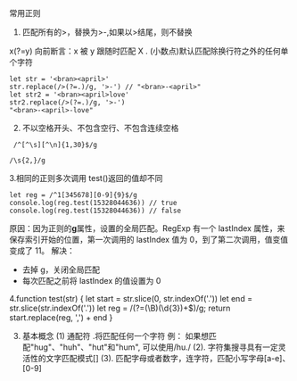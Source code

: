 常用正则

1. 匹配所有的>，替换为>-,如果以>结尾，则不替换

x(?=y) 向前断言：x 被 y 跟随时匹配 X
. (小数点)默认匹配除换行符之外的任何单个字符

```
let str = '<bran><april>'
str.replace(/>(?=.)/g, '>-') // "<bran>-<april>"
let str2 = '<bran><april>love'
str2.replace(/>(?=.)/g, '>-')
"<bran>-<april>-love"
```

2. 不以空格开头、不包含空行、不包含连续空格

```
 /^[^\s][^\n]{1,30}$/g
```

```
/\s{2,}/g
```

3.相同的正则多次调用 test()返回的值却不同

```
let reg = /^1[345678][0-9]{9}$/g
console.log(reg.test(15328044636)) // true
console.log(reg.test(15328044636)) // false
```

原因：因为正则的**g**属性，设置的全局匹配。RegExp 有一个 lastIndex 属性，来保存索引开始的位置，第一次调用的 lastIndex 值为 0，到了第二次调用，值变值变成了 11。
解决：

-   去掉 g，关闭全局匹配
-   每次匹配之前将 lastIndex 的值设置为 0

4.function test(str) {
let start = str.slice(0, str.indexOf('.'))
let end = str.slice(str.indexOf('.'))
let reg = /(?=(\B)(\d{3})+\$)/g;
return start.replace(reg, ',') + end
}

3. 基本概念
   (1) 通配符 .将匹配任何一个字符
   例： 如果想匹配"hug"、"huh"、"hut"和"hum", 可以使用/hu./
   (2). 字符集搜寻具有一定灵活性的文字匹配模式[]
   (3). 匹配字母或者数字，连字符，匹配小写字母[a-e]、[0-9]
